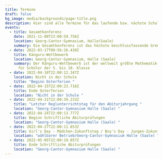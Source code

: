 ```yaml
---
title: Termine
draft: false
bg_image: media/backgrounds/page-title.png
description: Hier sind alle Termine für das laufende bzw. nächste Schuljahr aufgelistet.
events:
  - title: Gesamtkonferenz
    date: 2021-11-09T23:00:59.756Z
    location: Georg-Cantor-Gymnasium, Halle(Saale)
    summary: Die Gesamtkonferenz ist das höchste beschlussfassende Gremium der Schule.
  - date: 2022-03-17T09:56:26.430Z
    title: Känguru-Wettbewerb
    location: Georg-Cantor-Gymnasium, Halle (Saale)
    summary: Der Känguru-Wettbewerb ist der weltweit größte Mathematik-Wettbewerb
      für Schüler der 5. bis 10. Klasse
  - date: 2022-04-10T22:00:12.347Z
    location: Nicht in der Schule
    title: "Beginn Osterferien "
  - date: 2022-04-15T22:00:23.716Z
    title: Ende Osterferien
    location: "Nicht in der Schule "
  - date: 2022-04-21T22:00:39.233Z
    title: "Letzter Reglunterrichtstag für den Abiturjahrgang "
    location: "Georg-Cantor-Gymnasium Halle (Saale) "
  - date: 2022-04-24T22:00:13.777Z
    title: Beginn Schriftliche Abiturprüfungen
    location: "Georg-Cantor-Gymnasium Halle (Saale) "
  - date: 2022-04-27T22:00:11.853Z
    title: Girl's Day - Mädchen-Zukunftstag / Boy's Day - Jungen-Zukunftstag
    location: "wählbarer Betrieb/Georg-Cantor-Gymnasium Halle (Saale) "
  - date: 2022-05-05T22:00:19.057Z
    title: Ende Schriftliche Abiturprüfungen
    location: "Georg-Cantor-Gymnasium Halle (Saale) "
---
```

